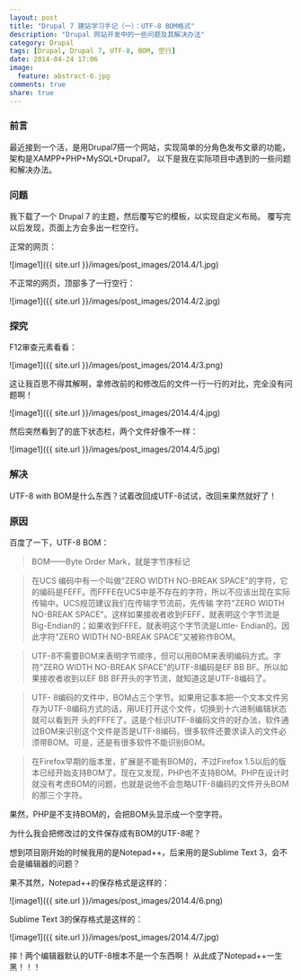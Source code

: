 ```yaml
---
layout: post
title: "Drupal 7 建站学习手记（一）：UTF-8 BOM格式"
description: "Drupal 网站开发中的一些问题及其解决办法"
category: Drupal
tags: [Drupal, Drupal 7, UTF-8, BOM, 空行]
date: 2014-04-24 17:06
image:
  feature: abstract-6.jpg
comments: true
share: true
---
```


### 前言

最近接到一个活，是用Drupal7搭一个网站，实现简单的分角色发布文章的功能，架构是XAMPP+PHP+MySQL+Drupal7。
以下是我在实际项目中遇到的一些问题和解决办法。

### 问题

我下载了一个 Drupal 7 的主题，然后覆写它的模板，以实现自定义布局。
覆写完以后发现，页面上方会多出一栏空行。

正常的网页：

![image1]({{ site.url }}/images/post_images/2014.4/1.jpg)

不正常的网页，顶部多了一行空行：

![image1]({{ site.url }}/images/post_images/2014.4/2.jpg)

### 探究

F12审查元素看看：

![image1]({{ site.url }}/images/post_images/2014.4/3.png)

这让我百思不得其解啊，拿修改前的和修改后的文件一行一行的对比，完全没有问题啊！

![image1]({{ site.url }}/images/post_images/2014.4/4.jpg)

然后突然看到了的底下状态栏，两个文件好像不一样：

![image1]({{ site.url }}/images/post_images/2014.4/5.jpg)

### 解决

UTF-8 with BOM是什么东西？试着改回成UTF-8试试，改回来果然就好了！

### 原因

百度了一下，UTF-8 BOM：

> BOM——Byte Order Mark，就是字节序标记
 
> 在UCS 编码中有一个叫做"ZERO WIDTH NO-BREAK SPACE"的字符，它的编码是FEFF。而FFFE在UCS中是不存在的字符，所以不应该出现在实际传输中。UCS规范建议我们在传输字节流前，先传输 字符"ZERO WIDTH NO-BREAK SPACE"。这样如果接收者收到FEFF，就表明这个字节流是Big-Endian的；如果收到FFFE，就表明这个字节流是Little- Endian的。因此字符"ZERO WIDTH NO-BREAK SPACE"又被称作BOM。
 
> UTF-8不需要BOM来表明字节顺序，但可以用BOM来表明编码方式。字符"ZERO WIDTH NO-BREAK SPACE"的UTF-8编码是EF BB BF。所以如果接收者收到以EF BB BF开头的字节流，就知道这是UTF-8编码了。
 
> UTF- 8编码的文件中，BOM占三个字节。如果用记事本把一个文本文件另存为UTF-8编码方式的话，用UE打开这个文件，切换到十六进制编辑状态就可以看到开 头的FFFE了。这是个标识UTF-8编码文件的好办法，软件通过BOM来识别这个文件是否是UTF-8编码，很多软件还要求读入的文件必须带BOM。可是，还是有很多软件不能识别BOM。

> 在Firefox早期的版本里，扩展是不能有BOM的，不过Firefox 1.5以后的版本已经开始支持BOM了。现在又发现，PHP也不支持BOM。PHP在设计时就没有考虑BOM的问题，也就是说他不会忽略UTF-8编码的文件开头BOM的那三个字符。

果然，PHP是不支持BOM的，会把BOM头显示成一个空字符。

为什么我会把修改过的文件保存成有BOM的UTF-8呢？

想到项目刚开始的时候我用的是Notepad++，后来用的是Sublime Text 3，会不会是编辑器的问题？

果不其然，Notepad++的保存格式是这样的：

![image1]({{ site.url }}/images/post_images/2014.4/6.png)

Sublime Text 3的保存格式是这样的：

![image1]({{ site.url }}/images/post_images/2014.4/7.jpg)

摔！两个编辑器默认的UTF-8根本不是一个东西啊！
从此成了Notepad++一生黑！！！